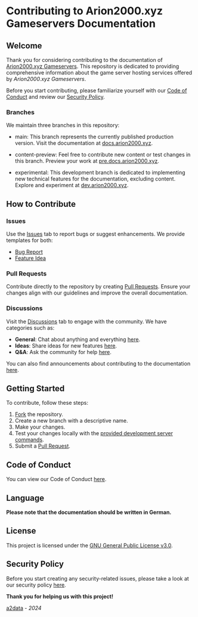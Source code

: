 # Contributing to Arion2000.xyz Gameservers Documentation

## Welcome

Thank you for considering contributing to the documentation of [Arion2000.xyz Gameservers](https://panel.arion2000.xyz/). This repository is dedicated to providing comprehensive information about the game server hosting services offered by *Arion2000.xyz Gameservers*.

Before you start contributing, please familiarize yourself with our [Code of Conduct](https://github.com/2000Arion/gsc-docs?tab=coc-ov-file#contributor-covenant-code-of-conduct) and review our [Security Policy](https://github.com/2000Arion/gsc-docs?tab=security-ov-file#security-policy).

### Branches

We maintain three branches in this repository:

- main: This branch represents the currently published production version. Visit the documentation at [docs.arion2000.xyz](https://docs.arion2000.xyz).

- content-preview: Feel free to contribute new content or test changes in this branch. Preview your work at [pre.docs.arion2000.xyz](https://pre.docs.arion2000.xyz).

- experimental: This development branch is dedicated to implementing new technical features for the documentation, excluding content. Explore and experiment at [dev.arion2000.xyz](https://dev.arion2000.xyz).

## How to Contribute

### Issues

Use the [Issues](https://github.com/2000Arion/gsc-docs/issues/new/choose) tab to report bugs or suggest enhancements. We provide templates for both:

- [Bug Report](https://github.com/2000Arion/gsc-docs/issues/new?assignees=&labels=bug&projects=&template=bug_report.yml)
- [Feature Idea](https://github.com/2000Arion/gsc-docs/issues/new?assignees=&labels=enhancement&projects=&template=feature_idea.yml)

### Pull Requests

Contribute directly to the repository by creating [Pull Requests](https://github.com/2000Arion/gsc-docs/pulls). Ensure your changes align with our guidelines and improve the overall documentation.

### Discussions

Visit the [Discussions](https://github.com/2000Arion/gsc-docs/discussions) tab to engage with the community. We have categories such as:

- **General**: Chat about anything and everything [here](https://github.com/2000Arion/gsc-docs/discussions/categories/general).
- **Ideas**: Share ideas for new features [here](https://github.com/2000Arion/gsc-docs/discussions/categories/ideas).
- **Q&A**: Ask the community for help [here](https://github.com/2000Arion/gsc-docs/discussions/categories/q-a).

You can also find announcements about contributing to the documentation [here](https://github.com/2000Arion/gsc-docs/discussions/categories/announcements).

## Getting Started

To contribute, follow these steps:

1. [Fork](https://github.com/2000Arion/gsc-docs/fork) the repository.
2. Create a new branch with a descriptive name.
3. Make your changes.
4. Test your changes locally with the [provided development server commands](https://github.com/2000Arion/gsc-docs?tab=readme-ov-file#running-the-development-server).
5. Submit a [Pull Request](https://github.com/2000Arion/gsc-docs/compare).

## Code of Conduct

You can view our Code of Conduct [here](https://github.com/2000Arion/gsc-docs?tab=coc-ov-file#contributor-covenant-code-of-conduct).

## Language

**Please note that the documentation should be written in German.**

## License

This project is licensed under the [GNU General Public License v3.0](https://github.com/2000Arion/gsc-docs/blob/main/LICENSE).

## Security Policy

Before you start creating any security-related issues, please take a look at our security policy [here](https://github.com/2000Arion/gsc-docs?tab=security-ov-file#security-policy).

**Thank you for helping us with this project!**

[a2data](https://www.arion2000.xyz/) - *2024*

